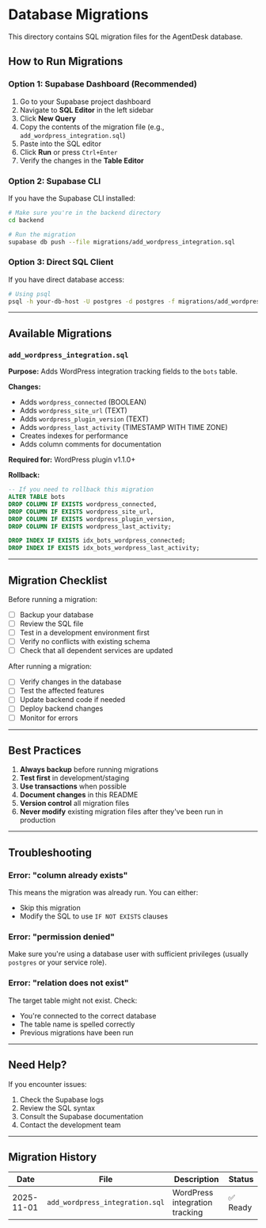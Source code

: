 # Database Migrations

This directory contains SQL migration files for the AgentDesk database.

## How to Run Migrations

### Option 1: Supabase Dashboard (Recommended)

1. Go to your Supabase project dashboard
2. Navigate to **SQL Editor** in the left sidebar
3. Click **New Query**
4. Copy the contents of the migration file (e.g., `add_wordpress_integration.sql`)
5. Paste into the SQL editor
6. Click **Run** or press `Ctrl+Enter`
7. Verify the changes in the **Table Editor**

### Option 2: Supabase CLI

If you have the Supabase CLI installed:

```bash
# Make sure you're in the backend directory
cd backend

# Run the migration
supabase db push --file migrations/add_wordpress_integration.sql
```

### Option 3: Direct SQL Client

If you have direct database access:

```bash
# Using psql
psql -h your-db-host -U postgres -d postgres -f migrations/add_wordpress_integration.sql
```

---

## Available Migrations

### `add_wordpress_integration.sql`

**Purpose:** Adds WordPress integration tracking fields to the `bots` table.

**Changes:**
- Adds `wordpress_connected` (BOOLEAN)
- Adds `wordpress_site_url` (TEXT)
- Adds `wordpress_plugin_version` (TEXT)
- Adds `wordpress_last_activity` (TIMESTAMP WITH TIME ZONE)
- Creates indexes for performance
- Adds column comments for documentation

**Required for:** WordPress plugin v1.1.0+

**Rollback:**
```sql
-- If you need to rollback this migration
ALTER TABLE bots 
DROP COLUMN IF EXISTS wordpress_connected,
DROP COLUMN IF EXISTS wordpress_site_url,
DROP COLUMN IF EXISTS wordpress_plugin_version,
DROP COLUMN IF EXISTS wordpress_last_activity;

DROP INDEX IF EXISTS idx_bots_wordpress_connected;
DROP INDEX IF EXISTS idx_bots_wordpress_last_activity;
```

---

## Migration Checklist

Before running a migration:

- [ ] Backup your database
- [ ] Review the SQL file
- [ ] Test in a development environment first
- [ ] Verify no conflicts with existing schema
- [ ] Check that all dependent services are updated

After running a migration:

- [ ] Verify changes in the database
- [ ] Test the affected features
- [ ] Update backend code if needed
- [ ] Deploy backend changes
- [ ] Monitor for errors

---

## Best Practices

1. **Always backup** before running migrations
2. **Test first** in development/staging
3. **Use transactions** when possible
4. **Document changes** in this README
5. **Version control** all migration files
6. **Never modify** existing migration files after they've been run in production

---

## Troubleshooting

### Error: "column already exists"

This means the migration was already run. You can either:
- Skip this migration
- Modify the SQL to use `IF NOT EXISTS` clauses

### Error: "permission denied"

Make sure you're using a database user with sufficient privileges (usually `postgres` or your service role).

### Error: "relation does not exist"

The target table might not exist. Check:
- You're connected to the correct database
- The table name is spelled correctly
- Previous migrations have been run

---

## Need Help?

If you encounter issues:

1. Check the Supabase logs
2. Review the SQL syntax
3. Consult the Supabase documentation
4. Contact the development team

---

## Migration History

| Date | File | Description | Status |
|------|------|-------------|--------|
| 2025-11-01 | `add_wordpress_integration.sql` | WordPress integration tracking | ✅ Ready |

